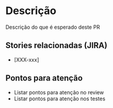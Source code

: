 # Descrição
Descrição do que é esperado deste PR


## Stories relacionadas (JIRA)
- [XXX-xxx]


## Pontos para atenção
- Listar pontos para atenção no review
- Listar pontos para atenção nos testes